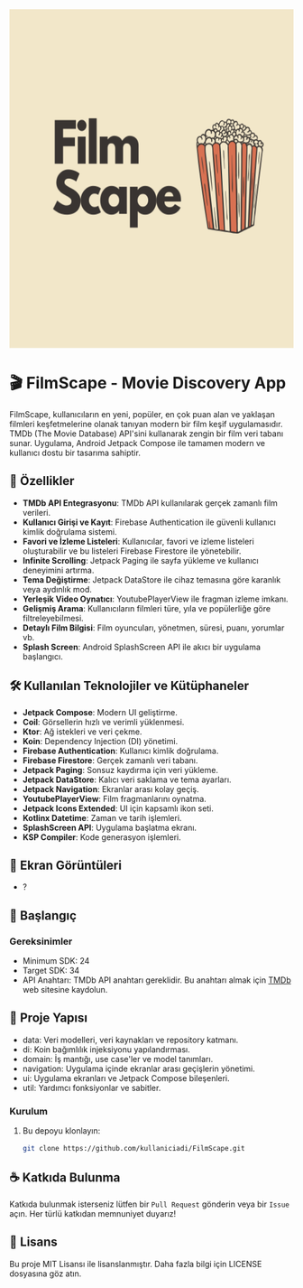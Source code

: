 <img src="https://github.com/KyneticHaze/FilmScape/blob/master/assets/filmscape_logo.png" alt="FilmScape Logo" height="600" width="700">

# 🎬 FilmScape - Movie Discovery App

FilmScape, kullanıcıların en yeni, popüler, en çok puan alan ve yaklaşan filmleri keşfetmelerine olanak tanıyan modern bir film keşif uygulamasıdır. TMDb (The Movie Database) API'sini kullanarak zengin bir film veri tabanı sunar. Uygulama, Android Jetpack Compose ile tamamen modern ve kullanıcı dostu bir tasarıma sahiptir.

## 📱 Özellikler

- **TMDb API Entegrasyonu**: TMDb API kullanılarak gerçek zamanlı film verileri.
- **Kullanıcı Girişi ve Kayıt**: Firebase Authentication ile güvenli kullanıcı kimlik doğrulama sistemi.
- **Favori ve İzleme Listeleri**: Kullanıcılar, favori ve izleme listeleri oluşturabilir ve bu listeleri Firebase Firestore ile yönetebilir.
- **Infinite Scrolling**: Jetpack Paging ile sayfa yükleme ve kullanıcı deneyimini artırma.
- **Tema Değiştirme**: Jetpack DataStore ile cihaz temasına göre karanlık veya aydınlık mod.
- **Yerleşik Video Oynatıcı**: YoutubePlayerView ile fragman izleme imkanı.
- **Gelişmiş Arama**: Kullanıcıların filmleri türe, yıla ve popülerliğe göre filtreleyebilmesi.
- **Detaylı Film Bilgisi**: Film oyuncuları, yönetmen, süresi, puanı, yorumlar vb.
- **Splash Screen**: Android SplashScreen API ile akıcı bir uygulama başlangıcı.
  
## 🛠️ Kullanılan Teknolojiler ve Kütüphaneler

- **Jetpack Compose**: Modern UI geliştirme.
- **Coil**: Görsellerin hızlı ve verimli yüklenmesi.
- **Ktor**: Ağ istekleri ve veri çekme.
- **Koin**: Dependency Injection (DI) yönetimi.
- **Firebase Authentication**: Kullanıcı kimlik doğrulama.
- **Firebase Firestore**: Gerçek zamanlı veri tabanı.
- **Jetpack Paging**: Sonsuz kaydırma için veri yükleme.
- **Jetpack DataStore**: Kalıcı veri saklama ve tema ayarları.
- **Jetpack Navigation**: Ekranlar arası kolay geçiş.
- **YoutubePlayerView**: Film fragmanlarını oynatma.
- **Jetpack Icons Extended**: UI için kapsamlı ikon seti.
- **Kotlinx Datetime**: Zaman ve tarih işlemleri.
- **SplashScreen API**: Uygulama başlatma ekranı.
- **KSP Compiler**: Kode generasyon işlemleri.

## 🎨 Ekran Görüntüleri

* ?

## 🚀 Başlangıç

### Gereksinimler

- Minimum SDK: 24
- Target SDK: 34
- API Anahtarı: TMDb API anahtarı gereklidir. Bu anahtarı almak için [TMDb](https://www.themoviedb.org/) web sitesine kaydolun.



## 📁 Proje Yapısı
- data: Veri modelleri, veri kaynakları ve repository katmanı.
- di: Koin bağımlılık injeksiyonu yapılandırması.
- domain: İş mantığı, use case'ler ve model tanımları.
- navigation: Uygulama içinde ekranlar arası geçişlerin yönetimi.
- ui: Uygulama ekranları ve Jetpack Compose bileşenleri.
- util: Yardımcı fonksiyonlar ve sabitler.



### Kurulum

1. Bu depoyu klonlayın:
   ```bash
   git clone https://github.com/kullaniciadi/FilmScape.git


## ☕ Katkıda Bulunma
Katkıda bulunmak isterseniz lütfen bir `Pull Request` gönderin veya bir `Issue` açın. Her türlü katkıdan memnuniyet duyarız!

## 📄 Lisans
Bu proje MIT Lisansı ile lisanslanmıştır. Daha fazla bilgi için LICENSE dosyasına göz atın.
